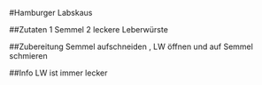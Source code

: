 ﻿#Hamburger Labskaus

##Zutaten
1 Semmel
2 leckere Leberwürste 

##Zubereitung
Semmel aufschneiden , LW öffnen und auf Semmel schmieren 

##Info 
LW ist immer lecker
